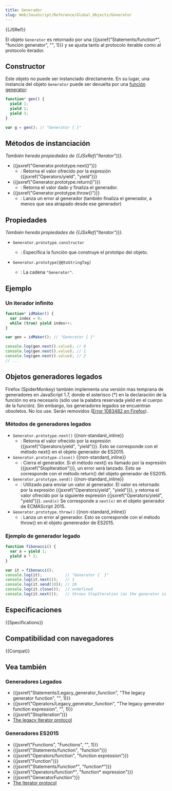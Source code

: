 ```yaml
---
title: Generador
slug: Web/JavaScript/Reference/Global_Objects/Generator
---
```


{{JSRef}}

El objeto `Generator` es retornado por una {{jsxref("Statements/function*", "función generator", "", 1)}} y se ajusta tanto al protocolo iterable como al protocolo iterador.

## Constructor

Este objeto no puede ser instanciado directamente. En su lugar, una instancia del objeto `Generator` puede ser devuelta por una [función generator](/es/docs/Web/JavaScript/Referencia/Sentencias/function*):

```js
function* gen() {
  yield 1;
  yield 2;
  yield 3;
}

var g = gen(); // "Generator { }"
```

## Métodos de instanciación

_También hereda propiedades de {{JSxRef("Iterator")}}._

- {{jsxref("Generator.prototype.next()")}}
  - : Retorna el valor ofrecido por la expresión {{jsxref("Operators/yield", "yield")}}
- {{jsxref("Generator.prototype.return()")}}
  - : Retorna el valor dado y finaliza el generador.
- {{jsxref("Generator.prototype.throw()")}}
  - : Lanza un error al generador (también finaliza el generador, a menos que sea atrapado desde ese generador)

## Propiedades

_También hereda propiedades de {{JSxRef("Iterator")}}._

- `Generator.prototype.constructor`

  - : Especifica la función que construye el prototipo del objeto.

- `Generator.prototype[@@toStringTag]`
  - : La cadena `"Generator"`.

## Ejemplo

### Un iterador infinito

```js
function* idMaker() {
  var index = 0;
  while (true) yield index++;
}

var gen = idMaker(); // "Generator { }"

console.log(gen.next().value); // 0
console.log(gen.next().value); // 1
console.log(gen.next().value); // 2
// ...
```

## Objetos generadores legados

Firefox (SpiderMonkey) también implementa una versión mas temprana de generadores en JavaScript 1.7, donde el asterisco (\*) en la declaración de la función no era necesario (sólo use la palabra reservada yield en el cuerpo de la función). Sin embargo, los generadores legados se encuentran obsoletos. No los use. Serán removidos ([Error 1083482 en Firefox](https://bugzil.la/1083482)).

### Métodos de generadores legados

- `Generator.prototype.next()` {{non-standard_inline}}
  - : Retorna el valor ofrecido por la expresión {{jsxref("Operators/yield", "yield")}}. Esto se corresponde con el método next() en el objeto generador de ES2015.
- `Generator.prototype.close()` {{non-standard_inline}}
  - : Cierra el generador. Si el método next() es llamado por la expresión {{jsxref("StopIteration")}}, un error será lanzado. Esto se corresponde con el método return() del objeto generador de ES2015.
- `Generator.prototype.send()` {{non-standard_inline}}
  - : Utilizado para enviar un valor al generador. El valor es retornado por la expresión {{jsxref("Operators/yield", "yield")}}, y retorna el valor ofrecido por la siguiente expresión {{jsxref("Operators/yield", "yield")}}. `send(x)` Se corresponde a `next(x)` en el objeto generador de ECMAScript 2015.
- `Generator.prototype.throw()` {{non-standard_inline}}
  - : Lanza un error al generador. Esto se corresponde con el método throw() en el objeto genererador de ES2015.

### Ejemplo de generador legado

```js
function fibonacci() {
  var a = yield 1;
  yield a * 2;
}

var it = fibonacci();
console.log(it);          // "Generator {  }"
console.log(it.next());   // 1
console.log(it.send(10)); // 20
console.log(it.close());  // undefined
console.log(it.next());   // throws StopIteration (as the generator is now closed)
```

## Especificaciones

{{Specifications}}

## Compatibilidad con navegadores

{{Compat}}

## Vea también

### Generadores Legados

- {{jsxref("Statements/Legacy_generator_function", "The legacy generator function", "", 1)}}
- {{jsxref("Operators/Legacy_generator_function", "The legacy generator function expression", "", 1)}}
- {{jsxref("StopIteration")}}
- [The legacy Iterator protocol](/es/docs/Web/JavaScript/Reference/Deprecated_and_obsolete_features/The_legacy_Iterator_protocol)

### Generadores ES2015

- {{jsxref("Functions", "Functions", "", 1)}}
- {{jsxref("Statements/function", "function")}}
- {{jsxref("Operators/function", "function expression")}}
- {{jsxref("Function")}}
- {{jsxref("Statements/function*", "function*")}}
- {{jsxref("Operators/function*", "function* expression")}}
- {{jsxref("GeneratorFunction")}}
- [The Iterator protocol](/es/docs/Web/JavaScript/Guide/The_Iterator_protocol)
